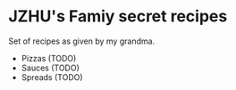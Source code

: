 # JZHU's Famiy secret recipes

Set of recipes as given by my grandma.

* Pizzas (TODO)
* Sauces (TODO)
* Spreads (TODO)
